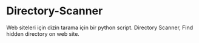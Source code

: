 # Directory-Scanner
Web siteleri için dizin tarama için bir python script.
Directory Scanner, Find hidden directory on web site.
